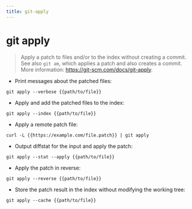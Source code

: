 ```yaml
---
title: git-apply
---
```

# git apply

> Apply a patch to files and/or to the index without creating a commit.
> See also `git am`, which applies a patch and also creates a commit.
> More information: <https://git-scm.com/docs/git-apply>.

- Print messages about the patched files:

`git apply --verbose {{path/to/file}}`

- Apply and add the patched files to the index:

`git apply --index {{path/to/file}}`

- Apply a remote patch file:

`curl -L {{https://example.com/file.patch}} | git apply`

- Output diffstat for the input and apply the patch:

`git apply --stat --apply {{path/to/file}}`

- Apply the patch in reverse:

`git apply --reverse {{path/to/file}}`

- Store the patch result in the index without modifying the working tree:

`git apply --cache {{path/to/file}}`
